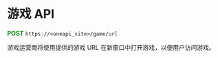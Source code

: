 # 游戏 API

<span style="color:green; font-weight:bold;">POST</span> `https://<oneapi_site>/game/url`

游戏运营商将使用提供的游戏 URL 在新窗口中打开游戏，以便用户访问游戏。
